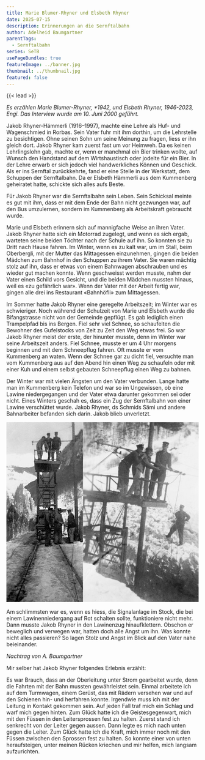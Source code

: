 ```yaml
---
title: Marie Blumer-Rhyner und Elsbeth Rhyner
date: 2025-07-15
description: Erinnerungen an die Sernftalbahn
author: Adelheid Baumgartner
parentTags:
  - Sernftalbahn
series: SeTB
usePageBundles: true
featureImage: ../banner.jpg
thumbnail: ../thumbnail.jpg
featured: false
---
```


{{< lead >}}

*Es erzählen Marie Blumer-Rhyner, \*1942, und Elsbeth Rhyner, 1946-2023, Engi. Das Interview wurde am 10. Juni 2000 geführt.*

Jakob Rhyner-Hämmerli (1916–1997), machte eine Lehre als Huf- und
Wagenschmied in Rorbas. Sein Vater fuhr mit ihm dorthin, um die
Lehrstelle zu besichtigen. Ohne seinen Sohn um seine Meinung zu
fragen, liess er ihn gleich dort. Jakob Rhyner kam zuerst fast um vor
Heimweh. Da es keinen Lehrlingslohn gab, machte er, wenn er manchmal
ein Bier trinken wollte, auf Wunsch den Handstand auf dem
Wirtshaustisch oder jodelte für ein Bier. In der Lehre erwarb er sich
jedoch viel handwerkliches Können und Geschick. Als er ins Sernftal
zurückkehrte, fand er eine Stelle in der Werkstatt, dem Schuppen der
Sernftalbahn. Da er Elsbeth Hämmerli aus dem Kummenberg geheiratet
hatte, schickte sich alles aufs Beste.

Für Jakob Rhyner war die Sernftalbahn sein Leben. Sein Schicksal
meinte es gut mit ihm, dass er mit dem Ende der Bahn nicht gezwungen
war, auf den Bus umzulernen, sondern im Kummenberg als Arbeitskraft
gebraucht wurde.

Marie und Elsbeth erinnern sich auf mannigfache Weise an ihren Vater.
Jakob Rhyner hatte sich ein Motorrad zugelegt, und wenn es sich ergab,
warteten seine beiden Töchter nach der Schule auf ihn. So konnten sie
zu Dritt nach Hause fahren. Im Winter, wenn es zu kalt war, um im
Stall, beim Oberbergli, mit der Mutter das Mittagessen einzunehmen,
gingen die beiden Mädchen zum Bahnhof in den Schuppen zu ihrem Vater.
Sie waren mächtig stolz auf ihn, dass er etwas von einem Bahnwagen
abschrauben und es wieder gut machen konnte. Wenn geschweisst werden
musste, nahm der Vater einen Schild vors Gesicht, und die beiden
Mädchen mussten hinaus, weil es «zu gefährlich war». Wenn der Vater
mit der Arbeit fertig war, gingen alle drei ins Restaurant «Bahnhöfli»
zum Mittagessen.

Im Sommer hatte Jakob Rhyner eine geregelte Arbeitszeit; im Winter war
es schwieriger. Noch während der Schulzeit von Marie und Elsbeth wurde
die Bifangstrasse nicht von der Gemeinde gepflügt. Es gab lediglich
einen Trampelpfad bis ins Bergen. Fiel sehr viel Schnee, so
schaufelten die Bewohner des Gufelstocks von Zeit zu Zeit den Weg
etwas frei. So war Jakob Rhyner meist der erste, der hinunter musste,
denn im Winter war seine Arbeitszeit anders. Fiel Schnee, musste er um
4 Uhr morgens beginnen und mit dem Schneepflug fahren. Oft musste er
vom Kummenberg an waten. Wenn der Schnee gar zu dicht fiel, versuchte
man vom Kummenberg aus auf den Abend hin einen Weg zu schaufeln oder
mit einer Kuh und einem selbst gebauten Schneepflug einen Weg zu
bahnen.

Der Winter war mit vielen Ängsten um den Vater verbunden. Lange hatte
man im Kummenberg kein Telefon und war so im Ungewissen, ob eine
Lawine niedergegangen und der Vater etwa darunter gekommen sei oder
nicht. Eines Winters geschah es, dass ein Zug der Sernftalbahn von
einer Lawine verschüttet wurde. Jakob Rhyner, ds Schmids Sämi und
andere Bahnarbeiter befanden sich darin. Jakob blieb unverletzt.

![Der Turmwagen, ein gefährlicher Arbeitsplatz.](turmwagen.jpg)

Am schlimmsten war es, wenn es hiess, die Signalanlage im Stock, die
bei einem Lawinenniedergang auf Rot schalten sollte, funktioniere
nicht mehr. Dann musste Jakob Rhyner in den Lawinenzug hinaufklettern.
Obschon er beweglich und verwegen war, hatten doch alle Angst um ihn.
Was konnte nicht alles passieren? So lagen Stolz und Angst im Blick
auf den Vater nahe beieinander.

*Nachtrag von A. Baumgartner*

Mir selber hat Jakob Rhyner folgendes Erlebnis erzählt:

Es war Brauch, dass an der Oberleitung unter Strom gearbeitet wurde,
denn die Fahrten mit der Bahn mussten gewährleistet sein. Einmal
arbeitete ich auf dem Turmwagen, einem Gerüst, das mit Rädern versehen
war und auf den Schienen hin- und herfahren konnte. Irgendwie muss ich
mit der Leitung in Kontakt gekommen sein. Auf jeden Fall traf mich ein
Schlag und warf mich gegen hinten. Zum Glück hatte ich die
Geistesgegenwart, mich mit den Füssen in den Leitersprossen fest zu
halten. Zuerst stand ich senkrecht von der Leiter gegen aussen. Dann
legte es mich nach unten gegen die Leiter. Zum Glück hatte ich die
Kraft, mich immer noch mit den Füssen zwischen den Sprossen fest zu
halten. So konnte einer von unten heraufsteigen, unter meinen Rücken
kriechen und mir helfen, mich langsam aufzurichten.

